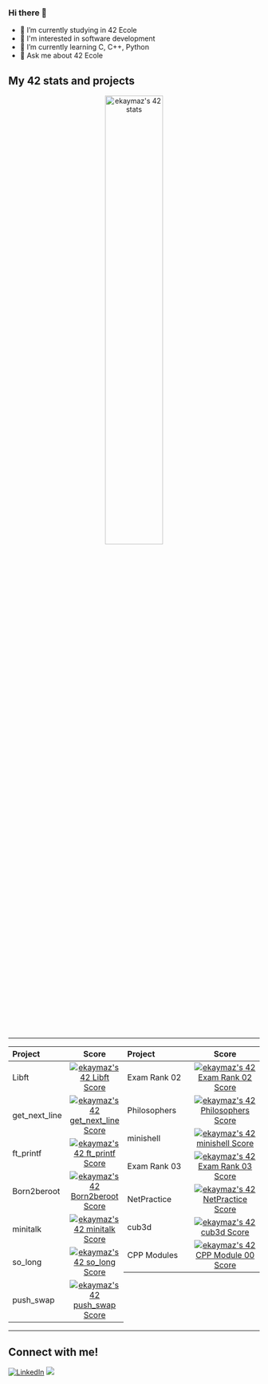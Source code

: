 ### Hi there 👋

- 🔭 I’m currently studying in 42 Ecole
- 🎨 I'm interested in software development
- 🌱 I’m currently learning C, C++, Python
- 💬 Ask me about 42 Ecole

## My 42 stats and projects

<p align="center">
    <a href="https://profile.intra.42.fr/users/ekaymaz">
        <img width="48%" 
    src="https://badge42.vercel.app/api/v2/cl9iejxpy00590gmij1zsl08g/stats?cursusId=21&coalitionId=361" alt="ekaymaz's 42 stats" />
    </a>

  <table widht="100%" align="center">
  <tr style="display:flex; justify-content:space-around; padding:0;">
  <td style="padding:0; margin:0;">

| Project | Score | 
| :- | :-: |
| Libft <img width=150>| [![ekaymaz's 42 Libft Score](https://badge42.vercel.app/api/v2/cl9iejxpy00590gmij1zsl08g/project/2473065)](https://github.com/EmirKymz/Libft) |
| get_next_line | [![ekaymaz's 42 get_next_line Score](https://badge42.vercel.app/api/v2/cl9iejxpy00590gmij1zsl08g/project/2508280)](https://github.com/EmirKymz/42_Get_Next_Line) |
| ft_printf | [![ekaymaz's 42 ft_printf Score](https://badge42.vercel.app/api/v2/cl9iejxpy00590gmij1zsl08g/project/2509294)](https://github.com/EmirKymz/ft_printf) |
| Born2beroot | [![ekaymaz's 42 Born2beroot Score](https://badge42.vercel.app/api/v2/cl9iejxpy00590gmij1zsl08g/project/2509295)]() |
| minitalk | [![ekaymaz's 42 minitalk Score](https://badge42.vercel.app/api/v2/cl9iejxpy00590gmij1zsl08g/project/2585774)]() |
| so_long | [![ekaymaz's 42 so_long Score](https://badge42.vercel.app/api/v2/cl9iejxpy00590gmij1zsl08g/project/2550492)](https://github.com/EmirKymz/solong) |
| push_swap | [![ekaymaz's 42 push_swap Score](https://badge42.vercel.app/api/v2/cl9iejxpy00590gmij1zsl08g/project/2706303)](https://github.com/EmirKymz/Push_Swap) |

</td>
  <td style="padding:0; margin:0;">

|Project|Score| 
| :-	|	:-:	|
| Exam Rank 02 <img width=150>| [![ekaymaz's 42 Exam Rank 02 Score](https://badge42.vercel.app/api/v2/cl9iejxpy00590gmij1zsl08g/project/2762065)](https://github.com/JaeSeoKim/badge42) |
| Philosophers | [![ekaymaz's 42 Philosophers Score](https://badge42.vercel.app/api/v2/cl9iejxpy00590gmij1zsl08g/project/2820787)](https://github.com/EmirKymz/Philosophers) |
| minishell | [![ekaymaz's 42 minishell Score](https://badge42.vercel.app/api/v2/cl9iejxpy00590gmij1zsl08g/project/2820789)](https://github.com/EmirKymz/minishell) |
| Exam Rank 03 | [![ekaymaz's 42 Exam Rank 03 Score](https://badge42.vercel.app/api/v2/cl9iejxpy00590gmij1zsl08g/project/2820783)](https://github.com/JaeSeoKim/badge42) |
| NetPractice | [![ekaymaz's 42 NetPractice Score](https://badge42.vercel.app/api/v2/cl9iejxpy00590gmij1zsl08g/project/2927567)](https://github.com/JaeSeoKim/badge42) |
| cub3d | [![ekaymaz's 42 cub3d Score](https://badge42.vercel.app/api/v2/cl9iejxpy00590gmij1zsl08g/project/2934362)](https://github.com/EmirKymz/cub3d) |
| CPP Modules | [![ekaymaz's 42 CPP Module 00 Score](https://badge42.vercel.app/api/v2/cl9iejxpy00590gmij1zsl08g/project/2927568)](https://github.com/EmirKymz/cpp) |

  </td></tr>
  </table>

## Connect with me!

[![LinkedIn](https://img.shields.io/badge/LinkedIn-0077B5?style=for-the-badge&logo=linkedin&logoColor=white)](https://www.linkedin.com/in/ekaymaz/)
[![](https://img.shields.io/badge/Gmail-D14836?style=for-the-badge&logo=gmail&logoColor=white)](mailto:16emirkymz@gmail.com)



<!--
**EmirKymz/EmirKymz** is a ✨ _special_ ✨ repository because its `README.md` (this file) appears on your GitHub profile.

Here are some ideas to get you started:

- 🔭 I’m currently working on ...
- 🌱 I’m currently learning ...
- 👯 I’m looking to collaborate on ...
- 🤔 I’m looking for help with ...
- 💬 Ask me about ...
- 📫 How to reach me: ...
- 😄 Pronouns: ...
- ⚡ Fun fact: ...
-->
